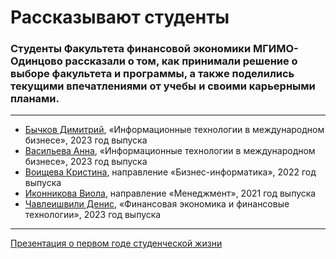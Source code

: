 # Рассказывают студенты

### Студенты Факультета финансовой экономики МГИМО-Одинцово рассказали о том, как принимали решение о выборе факультета и программы, а также поделились текущими впечатлениями от учебы и своими карьерными планами.
***
* [Бычков Димитрий](https://youtu.be/SECvkbrO-Jo), «Информационные технологии в международном бизнесе», 2023 год выпуска
* [Васильева Анна](https://youtu.be/vmZb8So8DhA), «Информационные технологии в международном бизнесе», 2023 год выпуска
* [Воищева Кристина](https://youtu.be/ohlnhj2CoPg), направление «Бизнес-информатика», 2022 год выпуска
* [Иконникова Виола](https://youtu.be/lVhPZWytUBM), направление «Менеджмент», 2021 год выпуска
* [Чавлеишвили Денис](https://youtu.be/3KpGcuPbafA), «Финансовая экономика и финансовые технологии», 2023 год выпуска
***

[Презентация о первом годе студенческой жизни](https://finec.mgimo.ru/dod/finec_student_pictures.pdf)